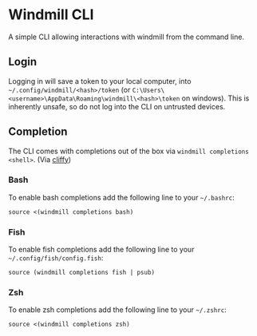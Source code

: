 # Windmill CLI

A simple CLI allowing interactions with windmill from the command line.

## Login

Logging in will save a token to your local computer, into `~/.config/windmill/<hash>/token` (or `C:\Users\<username>\AppData\Roaming\windmill\<hash>\token` on windows).
This is inherently unsafe, so do not log into the CLI on untrusted devices.

## Completion

The CLI comes with completions out of the box via `windmill completions <shell>`. (Via [cliffy](https://cliffy.io/))

### Bash

To enable bash completions add the following line to your `~/.bashrc`:

```
source <(windmill completions bash)
```

### Fish

To enable fish completions add the following line to your `~/.config/fish/config.fish`:

```
source (windmill completions fish | psub)
```

### Zsh

To enable zsh completions add the following line to your `~/.zshrc`:

```
source <(windmill completions zsh)
```
